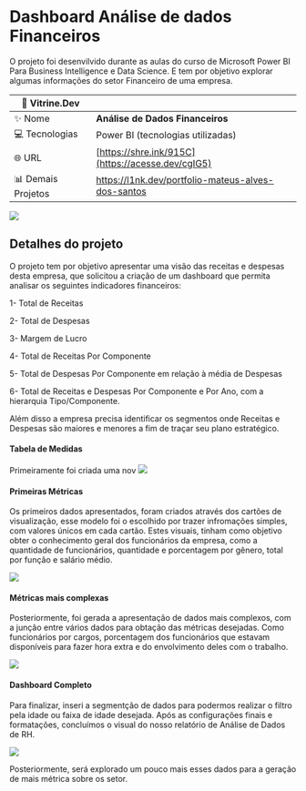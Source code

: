 # Dashboard Análise de dados Financeiros

O projeto foi desenvilvido durante as aulas do curso de Microsoft Power BI Para Business Intelligence e Data Science. E tem por objetivo explorar algumas informações do setor Financeiro de uma empresa.

| :rocket: Vitrine.Dev |    |
| -------------  | --- |
| :sparkles: Nome        | **Análise de Dados Financeiros**
| :computer: Tecnologias | Power BI (tecnologias utilizadas)
| :globe_with_meridians: URL         | [https://shre.ink/915C](https://acesse.dev/cgIG5)
| :bar_chart: Demais Projetos     | https://l1nk.dev/portfolio-mateus-alves-dos-santos


<!-- Inserir imagem com a #vitrinedev ao final do link -->
![](https://github.com/gitmattalves/Dashboard_analise_de_dados_de_RH/blob/main/postrh_blog-768x480.png#vitrinedev)

## Detalhes do projeto

O projeto tem por objetivo apresentar uma visão das receitas e despesas desta empresa, que solicitou a criação de um dashboard que permita analisar os seguintes indicadores financeiros:

1- Total de Receitas

2- Total de Despesas

3- Margem de Lucro

4- Total de Receitas Por Componente

5- Total de Despesas Por Componente em relação à média de Despesas

6- Total de Receitas e Despesas Por Componente e Por Ano, com a hierarquia
Tipo/Componente.

Além disso a empresa precisa identificar os segmentos onde Receitas e Despesas são
maiores e menores a fim de traçar seu plano estratégico.

#### Tabela de Medidas
Primeiramente foi criada uma nov
![](https://github.com/gitmattalves/Dashboard_analise_de_dados_de_RH/blob/main/tabela%20de%20medidas.png#vitrinedev)

#### Primeiras Métricas
Os primeiros dados apresentados, foram criados através dos cartões de visualização, esse modelo foi o escolhido por trazer infromações simples, com valores únicos em cada cartão.
Estes visuais, tinham como objetivo obter o conhecimento geral dos funcionários da empresa, como a quantidade de funcionários, quantidade e porcentagem por gênero, total por função e salário médio.


![](https://github.com/gitmattalves/Dashboard_analise_de_dados_de_RH/blob/main/primeiras%20medidas.png#vitrinedev)

#### Métricas mais complexas 
Posteriormente, foi gerada a apresentação de dados mais complexos, com a junção entre vários dados para obtação das métricas desejadas.
Como funcionários por cargos, porcentagem dos funcionários que estavam disponíveis para fazer hora extra e do envolvimento deles com o trabalho.

![](https://github.com/gitmattalves/Dashboard_analise_de_dados_de_RH/blob/main/metricas_complexas.png#vitrinedev)

#### Dashboard Completo

Para finalizar, inseri a segmentção de dados para podermos realizar o filtro pela idade ou faixa de idade desejada.
Após as configurações finais e formatações, concluímos o visual do nosso relatório de Análise de Dados de RH.

![](https://github.com/gitmattalves/Dashboard_analise_de_dados_de_RH/blob/main/painelcompleto.png#vitrinedev)

Posteriormente, será explorado um pouco mais esses dados para a geração de mais métrica sobre os setor.
